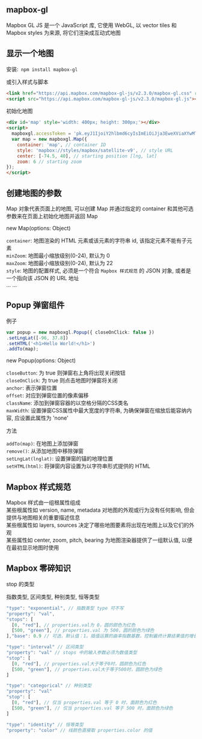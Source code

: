 ## mapbox-gl

Mapbox GL JS 是一个 JavaScript 库, 它使用 WebGL, 以 vector tiles 和 Mapbox styles 为来源, 将它们渲染成互动式地图

## 显示一个地图

安装:` npm install mapbox-gl`  

或引入样式与脚本

```html
<link href="https://api.mapbox.com/mapbox-gl-js/v2.3.0/mapbox-gl.css" rel="stylesheet">
<script src="https://api.mapbox.com/mapbox-gl-js/v2.3.0/mapbox-gl.js"></script>
```

初始化地图

```html
<div id='map' style='width: 400px; height: 300px;'></div>
<script>
  mapboxgl.accessToken = 'pk.eyJ1IjoiY2hlbmd6cyIsImEiOiJja3EweXViaXYwMTQwMnFvNzlneXY3c3NpIn0.TbjccHE0MqTmTsYBBnPdyA';
  var map = new mapboxgl.Map({
    container: 'map', // container ID
    style: 'mapbox://styles/mapbox/satellite-v9', // style URL
    center: [-74.5, 40], // starting position [lng, lat]
    zoom: 6 // starting zoom
});
</script>
```

## 创建地图的参数

Map 对象代表页面上的地图, 可以创建 Map 并通过指定的 container 和其他可选参数来在页面上初始化地图并返回 Map  

new Map(options: Object)

`container`: 地图渲染的 HTML 元素或该元素的字符串 id, 该指定元素不能有子元素  
`minZoom`: 地图最小缩放级别(0-24), 默认为 0  
`maxZoom`: 地图最小缩放级别(0-24), 默认为 22  
`style`: 地图的配置样式, 必须是一个符合 `Mapbox 样式规范` 的 JSON 对象, 或者是一个指向该 JSON 的 URL 地址  
... ...

## Popup 弹窗组件

例子

```ts
var popup = new mapboxgl.Popup({ closeOnClick: false })
.setLngLat([-96, 37.8])
.setHTML('<h1>Hello World!</h1>')
.addTo(map);
```

new Popup(options: Object)

`closeButton`: 为 true 则弹窗右上角将出现关闭按钮  
`closeOnClick`: 为 true 则点击地图时弹窗将关闭  
`anchor`: 表示弹窗位置  
`offset`: 对应到弹窗位置的像素偏移  
`className`: 添加到弹窗容器的以空格分隔的CSS类名  
`maxWidth`: 设置弹窗CSS属性中最大宽度的字符串, 为确保弹窗在缩放后能容纳内容, 应设置此属性为 'none'  

方法

`addTo(map)`: 在地图上添加弹窗  
`remove()`: 从添加地图中移除弹窗  
`setLngLat(lnglat)`: 设置弹窗的锚的地理位置  
`setHTML(html)`: 将弹窗内容设置为以字符串形式提供的 HTML  

## Mapbox 样式规范

Mapbox 样式由一组根属性组成  
某些根属性如 version, name, metadata 对地图的外观或行为没有任何影响, 但会提供与地图相关的重要描述信息  
某些根属性如 layers, sources 决定了哪些地图要素将出现在地图上以及它们的外观  
某些属性如 center, zoom, pitch, bearing 为地图渲染器提供了一组默认值, 以便在最初显示地图时使用  

## Mapbox 零碎知识

stop 的类型

指数类型, 区间类型, 种别类型, 恒等类型  

```js
"type": "exponential", // 指数类型 type 可不写
"property": "val",
"stops": [
  [0, "red"], // properties.val为 0，圆的颜色为红色
  [500, "green"], // properties.val 为 500，圆的颜色为绿色
],"base": 0.9 // 可选，默认值：1。插值运算的曲率指数基数，控制最终计算结果值的增长率，值越大，最终计算结果值越大，当值趋近于1时，函数采用线性计算方式。

"type": "interval" // 区间类型
"property": "val" // stops 中的输入参数必须为数值类型
"stop": [
  [0, "red"], // properties.val大于等于0时，圆颜色为红色
  [500, "green"], // properties.val大于等于500时，圆颜色为绿色
]

"type": "categorical" // 种别类型
"property": "val"
"stop": [
  [0, "red"], // 仅当 properties.val 等于 0 时，面颜色为红色
  [500, "green"], // 仅当 properties.val 等于 500 时，面颜色为绿色
]

"type": "identity" // 恒等类型
"property": "color" // 线颜色直接取 properties.color 的值
```